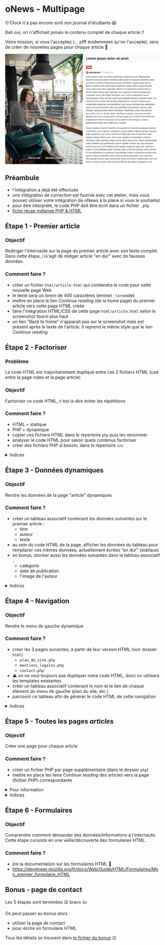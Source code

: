 # oNews - Multipage

O'Clock n'a pas encore sorti son journal d'étudiants :scream:

Bah oui, on n'affichait jamais le contenu complet de chaque article !!

Votre mission, si vous l'acceptez (... pfff évidemment qu'on l'accepte), sera de créer de nouvelles pages pour chaque article :muscle:

![homepage](article.png)

## Préambule

- l'intégration a déjà été effectuée
- une intégration de _correction_ est fournie avec cet atelier, mais vous pouvez utiliser votre intégration de oNews à la place si vous le souhaitez
- pour être interprété, le code PHP doit être écrit dans un fichier `.php`
- [fiche récap mélange PHP & HTML](https://kourou.oclock.io/ressources/fiche-recap/la-syntaxe-php/#un-peu-de-html-avec-%c3%a7a)

## Étape 1 - Premier article

### Objectif

Rediriger l'internaute sur la page du premier article avec son texte complet. Dans cette étape, i ls'agit de rédiger article "en dur" avec de fausses données.

### Comment faire ?

- créer un fichier `html/article.html` qui contiendra le code pour cette nouvelle page Web
- le texte sera un _lorem_ de 400 caractères (emmet : `lorem400`)
- mettre en place le lien _Continue reading_ (de la home page) du premier article vers cette page HTML créée
- faire l'intégration HTML/CSS de cette page `html/article.html` selon le screenshot fourni plus haut
- un lien "Back to home" n'apparait pas sur le screenshot mais est présent après le texte de l'article. Il reprend le même style que le lien _Continue reading_

## Étape 2 - Factoriser

### Problème

Le code HTML est majoritairement dupliqué entre ces 2 fichiers HTML (cad entre la page index et la page article)

### Objectif

Factoriser ce code HTML, c'est-à-dire éviter les répétitions

### Comment faire ?

- HTML = statique
- PHP = dynamique
- copier ces fichiers HTML dans le répertoire `php` puis les renommer
- analyser le code HTML pour savoir quels contenus factoriser
- créer des fichiers PHP si besoin, dans le répertoire `inc`

<details><summary>Indices</summary>

- il faut bien penser à renommer les fichiers en `.php`
- `include` ou `require` pour inclure des fichiers en PHP
- les fichiers inclus devront se trouver dans un sous-répertoire (bonne pratique) comme `inc`, `templates`, `views`, etc.

</details>

## Étape 3 - Données dynamiques

### Objectif

Rendre les données de la page "article" dynamiques

### Comment faire ?

- créer un tableau associatif contenant les données suivantes sur le premier article :
    - titre
    - auteur
    - texte
- au sein du code HTML de la page, afficher les données du tableau pour remplacer ces mêmes données, actuellement écrites "en dur" (statique)
- en bonus, stocker aussi les données suivantes dans le tableau associatif :
    - catégorie
    - date de publication
    - l'image de l'auteur

<details><summary>Indices</summary>

- attention, il y a deux dates, une date visible dans le rendu du navigateur et une date en HTML, utile lorsqu'un logiciel analyse la page, pensez à stocker les deux
- [fiche récap tableau associatif](https://kourou.oclock.io/ressources/fiche-recap/la-syntaxe-php/#tableaux-associatifs)
- [fiche récap mélange PHP & HTML](https://kourou.oclock.io/ressources/fiche-recap/la-syntaxe-php/#un-peu-de-html-avec-%c3%a7a)
- on peut stocker en clé le nom de la donnée (comme le nom d'une variable)
- et en valeur, la valeur de cette donnée
- l'utilisation du tableau permet de regrouper toutes ces informations en une seule variable


<details><summary>Spoiler</summary>

**PHP**

```php
$data = [
    'title' => 'Lorem ipsum dolor sit amet',
    'author' => 'John Marchill',
    'text' => 'Lorem ipsum dolor sit amet consectetur adipisicing elit. Repellendus sapiente possimus dolor molestias laboriosam et aliquam, blanditiis amet provident corrupti at doloremque quam distinctio. Fugiat quasi sed id! Earum corporis eum laboriosam possimus!',
]
```

**HTML**

```php
<h2 class="right__title"><?php echo $data['title'] ?></h2>
```

</details>

</details>

## Étape 4 - Navigation

### Objectif

Rendre le menu de gauche dynamique

### Comment faire ?

- créer les 3 pages suivantes, à partir de leur version HTML (voir dossier `html`)
  - `plan_de_site.php`
  - `mentions_legales.php`
  - `contact.php`
- :warning: on ne veut toujours pas dupliquer notre code HTML, donc on utilisera les templates existantes
- créer un tableau associatif contenant le nom et le lien de chaque élément du menu de gauche (plan du site, etc.)
- parcourir ce tableau afin de générer le code HTML de cette navigation

<details><summary>Indices</summary>

- [fiche récap tableau associatif](https://kourou.oclock.io/ressources/fiche-recap/la-syntaxe-php/#tableaux-associatifs)
- on peut stocker le label de chaque lien en clé
- et l'URL en valeur
- le moyen le plus simple pour parcourir un tableau est un `foreach` [fiche récap](https://kourou.oclock.io/ressources/fiche-recap/les-boucles/#foreach)

</details>

## Étape 5 - Toutes les pages _articles_

### Objectif

Créer une page pour chaque article

### Comment faire ?

- créer un fichier PHP par page supplémentaire (dans le dossier `php`)
- mettre en place les liens _Continue reading_ des articles vers la page (fichier PHP) correspondante

<details><summary>Pour information</summary>

- à la fin d'un script PHP, toutes les données sont détruites
- les variables de la page précédente sont perdues
- on ne peut pas transférer des données d'une page à l'autre
- à chaque page PHP appelée (via navigateur), on recommence de 0 #poissonrouge

</details>

<details><summary>Indices</summary>

- créer les fichiers :
    - `php/article2.php`
    - `php/article3.php`
    - `php/article4.php`
    - `php/article5.php`
    - `php/article6.php`
- dans chaque fichier :
    - créer le tableau associatif contenant les données à afficher pour l'article en question
    - le code HTML de la page article est répété :scream:
        - créer un fichier de `template` pour les articles
        - utiliser (inclusion) ce fichier de `template` dans les pages `article*.php`

</details>

## Étape 6 - Formulaires

### Objectif

Comprendre comment demander des données/informations à l'internaute. Cette étape consiste en une veille/découverte des formulaires HTML.

### Comment faire ?

- lire la documentation sur les formulaires HTML :tada:
- https://developer.mozilla.org/fr/docs/Web/Guide/HTML/Formulaires/Mon_premier_formulaire_HTML

## Bonus - page de contact

Les 5 étapes sont terminées :astonished: bravo :+1:

On peut passer au bonus alors :
- utiliser la page de contact
- pour écrire un formulaire HTML

Tous les détails se trouvent dans [le fichier du bonus](bonus.md) :wink:
